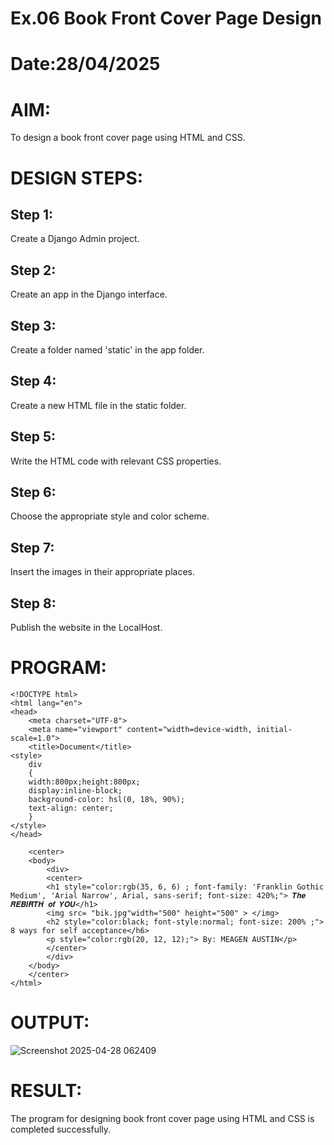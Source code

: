 # Ex.06 Book Front Cover Page Design
# Date:28/04/2025
# AIM:
To design a book front cover page using HTML and CSS.

# DESIGN STEPS:
## Step 1:
Create a Django Admin project.

## Step 2:
Create an app in the Django interface.

## Step 3:
Create a folder named 'static' in the app folder.

## Step 4:
Create a new HTML file in the static folder.

## Step 5:
Write the HTML code with relevant CSS properties.

## Step 6:
Choose the appropriate style and color scheme.

## Step 7:
Insert the images in their appropriate places.

## Step 8:
Publish the website in the LocalHost.

# PROGRAM:

```
<!DOCTYPE html>
<html lang="en">
<head>
    <meta charset="UTF-8">
    <meta name="viewport" content="width=device-width, initial-scale=1.0">
    <title>Document</title>
<style>
    div
    { 
    width:800px;height:800px;
    display:inline-block;
    background-color: hsl(0, 18%, 90%);
    text-align: center; 
    }
</style>
</head>
    
    <center>
    <body>
        <div>
        <center>
        <h1 style="color:rgb(35, 6, 6) ; font-family: 'Franklin Gothic Medium', 'Arial Narrow', Arial, sans-serif; font-size: 420%;"> 𝑻𝒉𝒆 𝑹𝑬𝑩𝑰𝑹𝑻𝑯 𝒐𝒇 𝒀𝑶𝑼</h1>
        <img src= "bik.jpg"width="500" height="500" > </img>
        <h2 style="color:black; font-style:normal; font-size: 200% ;"> 8 ways for self acceptance</h6>
        <p style="color:rgb(20, 12, 12);"> By: MEAGEN AUSTIN</p>
        </center>
        </div>
    </body>
    </center>
</html>
```
# OUTPUT:

![Screenshot 2025-04-28 062409](https://github.com/user-attachments/assets/1244b506-a730-430a-b451-a5e93587eb36)

# RESULT:
The program for designing book front cover page using HTML and CSS is completed successfully.
